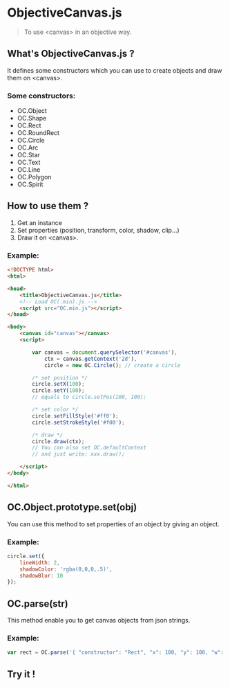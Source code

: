 # ObjectiveCanvas.js
> To use &lt;canvas> in an objective way.

## What's ObjectiveCanvas.js ?
It defines some constructors which you can use to create objects and draw them on &lt;canvas>.
### Some constructors:
* OC.Object
* OC.Shape
* OC.Rect
* OC.RoundRect
* OC.Circle
* OC.Arc
* OC.Star
* OC.Text
* OC.Line
* OC.Polygon
* OC.Spirit

## How to use them ?
1. Get an instance
2. Set properties (position, transform, color, shadow, clip...)
3. Draw it on &lt;canvas>.
### Example:
```html
<!DOCTYPE html>
<html>

<head>
    <title>ObjectiveCanvas.js</title>
    <!-- Load OC(.min).js -->
    <script src="OC.min.js"></script>
</head>

<body>
    <canvas id="canvas"></canvas>
    <script>

        var canvas = document.querySelector('#canvas'),
            ctx = canvas.getContext('2d'),
            circle = new OC.Circle(); // create a circle

        /* set position */
        circle.setX(100);
        circle.setY(100);
        // equals to circle.setPos(100, 100);

        /* set color */
        circle.setFillStyle('#ff0');
        circle.setStrokeStyle('#f00');

        /* draw */
        circle.draw(ctx);
        // You can also set OC.defaultContext
        // and just write: xxx.draw();

    </script>
</body>

</html>
```

## OC.Object.prototype.set(obj)
You can use this method to set properties of an object by giving an object.
### Example:
```javascript
circle.set({
    lineWidth: 2,
    shadowColor: 'rgba(0,0,0,.5)',
    shadowBlur: 10
});
```

## OC.parse(str)
This method enable you to get canvas objects from json strings.
### Example:
```javascript
var rect = OC.parse('{ "constructor": "Rect", "x": 100, "y": 100, "w": 200, "h": 200, "fillStyle": "#00f" }');
```

## Try it !